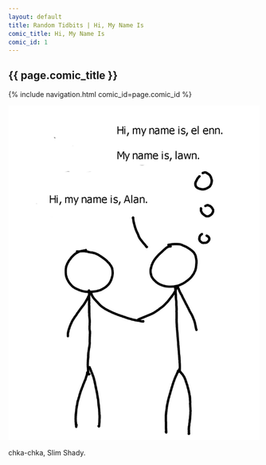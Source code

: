 ```yaml
---
layout: default
title: Random Tidbits | Hi, My Name Is
comic_title: Hi, My Name Is
comic_id: 1
---
```


## {{ page.comic_title }}

{% include navigation.html comic_id=page.comic_id %}

![](/assets/images/1.png)

chka-chka, Slim Shady.

